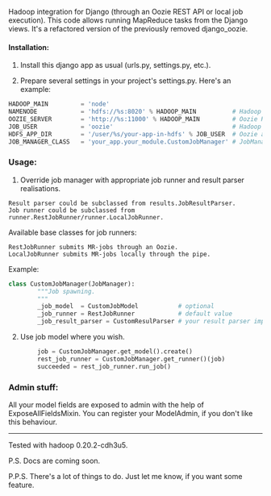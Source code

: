 Hadoop integration for Django (through an Oozie REST API or local job execution).
This code allows running MapReduce tasks from the Django views.
It's a refactored version of the previously removed django_oozie.
#### Installation:
1. Install this django app as usual (urls.py, settings.py, etc.).
 
2. Prepare several settings in your project's settings.py.
Here's an example:
```python
HADOOP_MAIN         = 'node'
NAMENODE            = 'hdfs://%s:8020' % HADOOP_MAIN          # Hadoop namenode
OOZIE_SERVER        = 'http://%s:11000' % HADOOP_MAIN         # Oozie RESTful server
JOB_USER            = 'oozie'                                 # Hadoop user for jobs & HDFS stuff
HDFS_APP_DIR        = '/user/%s/your-app-in-hdfs' % JOB_USER  # Oozie application dir in HDFS
JOB_MANAGER_CLASS   = 'your_app.your_module.CustomJobManager' # JobManager subclass
```

### Usage:
1. Override job manager with appropriate job runner and result parser realisations.
```
Result parser could be subclassed from results.JobResultParser.
Job runner could be subclassed from runner.RestJobRunner/runner.LocalJobRunner.
```
Available base classes for job runners:
```
RestJobRunner submits MR-jobs through an Oozie.
LocalJobRunner submits MR-jobs locally through the pipe.
```
Example:
```python
class CustomJobManager(JobManager):
        """Job spawning.
        """
        _job_model  = CustomJobModel           # optional
        _job_runner = RestJobRunner            # default value
        _job_result_parser = CustomResulParser # your result parser implementation
```

2. Use job model where you wish.
```python
        job = CustomJobManager.get_model().create()                          
        rest_job_runner = CustomJobManager.get_runner()(job)
        succeeded = rest_job_runner.run_job()
```

### Admin stuff:
All your model fields are exposed to admin with the help of ExposeAllFieldsMixin.
You can register your ModelAdmin, if you don't like this behaviour.

---

Tested with hadoop 0.20.2-cdh3u5.

P.S. Docs are coming soon.

P.P.S. There's a lot of things to do. Just let me know, if you want some feature.
